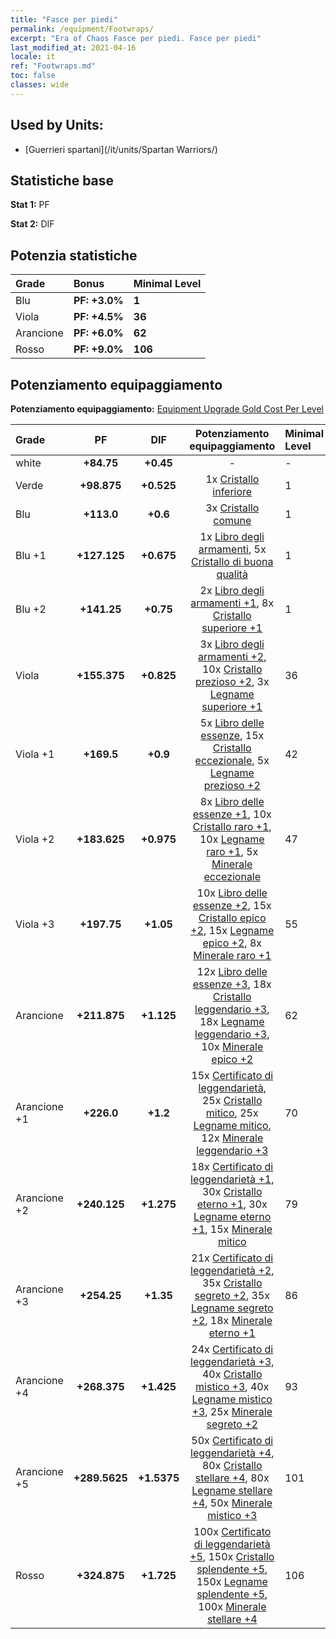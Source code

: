```yaml
---
title: "Fasce per piedi"
permalink: /equipment/Footwraps/
excerpt: "Era of Chaos Fasce per piedi. Fasce per piedi"
last_modified_at: 2021-04-16
locale: it
ref: "Footwraps.md"
toc: false
classes: wide
---
```


## Used by Units:

* [Guerrieri spartani](/it/units/Spartan Warriors/) 


## Statistiche base
 **Stat 1:** PF

 **Stat 2:** DIF

## Potenzia statistiche

  |     Grade    |   Bonus | Minimal Level | 
  |:-------------|:--------|:--------------| 
  | Blu | **PF: +3.0%** | **1** | 
  | Viola | **PF: +4.5%** | **36** | 
  | Arancione | **PF: +6.0%** | **62** | 
  | Rosso | **PF: +9.0%** | **106** | 


## Potenziamento equipaggiamento
 **Potenziamento equipaggiamento:** [Equipment Upgrade Gold Cost Per Level](/equipment/EquipmentUpgradeCostPerLevel/) 

  |          Grade      | PF | DIF | Potenziamento equipaggiamento | Minimal Level |
  |:--------------------|:---------:|:---------:|:----------------:|:--------------|
  | white | **+84.75** | **+0.45** | - | - |
  | Verde | **+98.875** | **+0.525** | 1x [Cristallo inferiore](/it/Items/mat_5/) | 1 |
  | Blu | **+113.0** | **+0.6** | 3x [Cristallo comune](/it/Items/mat_11/) | 1 |
  | Blu +1 | **+127.125** | **+0.675** | 1x [Libro degli armamenti](/it/Items/mat_18/), 5x [Cristallo di buona qualità](/it/Items/mat_17/) | 1 |
  | Blu +2 | **+141.25** | **+0.75** | 2x [Libro degli armamenti +1](/it/Items/mat_25/), 8x [Cristallo superiore +1](/it/Items/mat_24/) | 1 |
  | Viola | **+155.375** | **+0.825** | 3x [Libro degli armamenti +2](/it/Items/mat_32/), 10x [Cristallo prezioso +2](/it/Items/mat_31/), 3x [Legname superiore +1](/it/Items/mat_20/) | 36 |
  | Viola +1 | **+169.5** | **+0.9** | 5x [Libro delle essenze](/it/Items/mat_39/), 15x [Cristallo eccezionale](/it/Items/mat_38/), 5x [Legname prezioso +2](/it/Items/mat_27/) | 42 |
  | Viola +2 | **+183.625** | **+0.975** | 8x [Libro delle essenze +1](/it/Items/mat_46/), 10x [Cristallo raro +1](/it/Items/mat_45/), 10x [Legname raro +1](/it/Items/mat_41/), 5x [Minerale eccezionale](/it/Items/mat_33/) | 47 |
  | Viola +3 | **+197.75** | **+1.05** | 10x [Libro delle essenze +2](/it/Items/mat_53/), 15x [Cristallo epico +2](/it/Items/mat_52/), 15x [Legname epico +2](/it/Items/mat_48/), 8x [Minerale raro +1](/it/Items/mat_40/) | 55 |
  | Arancione | **+211.875** | **+1.125** | 12x [Libro delle essenze +3](/it/Items/mat_60/), 18x [Cristallo leggendario +3](/it/Items/mat_59/), 18x [Legname leggendario +3](/it/Items/mat_55/), 10x [Minerale epico +2](/it/Items/mat_47/) | 62 |
  | Arancione +1 | **+226.0** | **+1.2** | 15x [Certificato di leggendarietà](/it/Items/mat_67/), 25x [Cristallo mitico](/it/Items/mat_66/), 25x [Legname mitico](/it/Items/mat_62/), 12x [Minerale leggendario +3](/it/Items/mat_54/) | 70 |
  | Arancione +2 | **+240.125** | **+1.275** | 18x [Certificato di leggendarietà +1](/it/Items/mat_74/), 30x [Cristallo eterno +1](/it/Items/mat_73/), 30x [Legname eterno +1](/it/Items/mat_69/), 15x [Minerale mitico](/it/Items/mat_61/) | 79 |
  | Arancione +3 | **+254.25** | **+1.35** | 21x [Certificato di leggendarietà +2](/it/Items/mat_81/), 35x [Cristallo segreto +2](/it/Items/mat_80/), 35x [Legname segreto +2](/it/Items/mat_76/), 18x [Minerale eterno +1](/it/Items/mat_68/) | 86 |
  | Arancione +4 | **+268.375** | **+1.425** | 24x [Certificato di leggendarietà +3](/it/Items/mat_88/), 40x [Cristallo mistico +3](/it/Items/mat_87/), 40x [Legname mistico +3](/it/Items/mat_83/), 25x [Minerale segreto +2](/it/Items/mat_75/) | 93 |
  | Arancione +5 | **+289.5625** | **+1.5375** | 50x [Certificato di leggendarietà +4](/it/Items/mat_95/), 80x [Cristallo stellare +4](/it/Items/mat_94/), 80x [Legname stellare +4](/it/Items/mat_90/), 50x [Minerale mistico +3](/it/Items/mat_82/) | 101 |
  | Rosso | **+324.875** | **+1.725** | 100x [Certificato di leggendarietà +5](/it/Items/mat_102/), 150x [Cristallo splendente +5](/it/Items/mat_101/), 150x [Legname splendente +5](/it/Items/mat_97/), 100x [Minerale stellare +4](/it/Items/mat_89/) | 106 |

